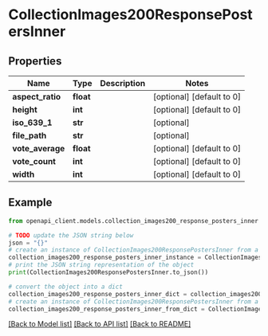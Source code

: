 # CollectionImages200ResponsePostersInner


## Properties

Name | Type | Description | Notes
------------ | ------------- | ------------- | -------------
**aspect_ratio** | **float** |  | [optional] [default to 0]
**height** | **int** |  | [optional] [default to 0]
**iso_639_1** | **str** |  | [optional] 
**file_path** | **str** |  | [optional] 
**vote_average** | **float** |  | [optional] [default to 0]
**vote_count** | **int** |  | [optional] [default to 0]
**width** | **int** |  | [optional] [default to 0]

## Example

```python
from openapi_client.models.collection_images200_response_posters_inner import CollectionImages200ResponsePostersInner

# TODO update the JSON string below
json = "{}"
# create an instance of CollectionImages200ResponsePostersInner from a JSON string
collection_images200_response_posters_inner_instance = CollectionImages200ResponsePostersInner.from_json(json)
# print the JSON string representation of the object
print(CollectionImages200ResponsePostersInner.to_json())

# convert the object into a dict
collection_images200_response_posters_inner_dict = collection_images200_response_posters_inner_instance.to_dict()
# create an instance of CollectionImages200ResponsePostersInner from a dict
collection_images200_response_posters_inner_from_dict = CollectionImages200ResponsePostersInner.from_dict(collection_images200_response_posters_inner_dict)
```
[[Back to Model list]](../README.md#documentation-for-models) [[Back to API list]](../README.md#documentation-for-api-endpoints) [[Back to README]](../README.md)


